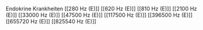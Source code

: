 Endokrine Krankheiten
[[280 Hz (E)]]
[[620 Hz (E)]]
[[810 Hz (E)]]
[[2100 Hz (E)]]
[[33000 Hz (E)]]
[[47500 Hz (E)]]
[[117500 Hz (E)]]
[[396500 Hz (E)]]
[[655720 Hz (E)]]
[[825540 Hz (E)]]